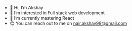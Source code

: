 - 👋 Hi, I’m Akshay 
- 👀 I’m interested in Full stack web development
- 🌱 I’m currently mastering React
- 😍 You can reach out to me on nair.akshay98@gmail.com

<!---
Akshaay9/Akshaay9 is a ✨ special ✨ repository because its `README.md` (this file) appears on your GitHub profile.
You can click the Preview link to take a look at your changes.
--->
